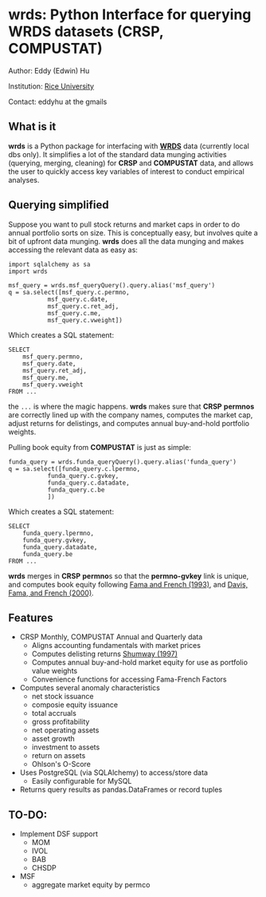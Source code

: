 # wrds: Python Interface for querying WRDS datasets (CRSP, COMPUSTAT)

Author: Eddy (Edwin) Hu

Institution: [Rice University](http://business.rice.edu)

Contact: eddyhu at the gmails

## What is it
**wrds** is a Python package for interfacing with [**WRDS**](http://wrds.wharton.upenn.edu) data (currently local dbs only). It simplifies a lot of the standard data munging activities (querying, merging, cleaning) for **CRSP** and **COMPUSTAT** data, and allows the user to quickly access key variables of interest to conduct empirical analyses.

## Querying simplified ##
Suppose you want to pull stock returns and market caps in order to do annual portfolio sorts on size. This is conceptually easy, but involves quite a bit of upfront data munging. **wrds** does all the data munging and makes accessing the relevant data as easy as:

	import sqlalchemy as sa
	import wrds

	msf_query = wrds.msf_queryQuery().query.alias('msf_query')
	q = sa.select([msf_query.c.permno,
               msf_query.c.date,
               msf_query.c.ret_adj,
               msf_query.c.me,
               msf_query.c.vweight])

Which creates a SQL statement:

	SELECT
		msf_query.permno,
		msf_query.date,
		msf_query.ret_adj,
		msf_query.me,
		msf_query.vweight
	FROM ...

the `...` is where the magic happens. **wrds** makes sure that **CRSP** **permnos** are correctly lined up with the company names, computes the market cap, adjust returns for delistings, and computes annual buy-and-hold portfolio weights.

Pulling book equity from **COMPUSTAT** is just as simple:

	funda_query = wrds.funda_queryQuery().query.alias('funda_query')
	q = sa.select([funda_query.c.lpermno,
               funda_query.c.gvkey,
               funda_query.c.datadate,
               funda_query.c.be
               ])

Which creates a SQL statement:

	SELECT
		funda_query.lpermno,
		funda_query.gvkey,
		funda_query.datadate,
		funda_query.be
	FROM ...

**wrds** merges in **CRSP** **permno**s so that the **permno-gvkey** link is unique, and computes book equity following [Fama and French (1993)](http://www.sciencedirect.com/science/article/pii/0304405X93900235), and [Davis, Fama, and French (2000)](http://onlinelibrary.wiley.com/doi/10.1111/0022-1082.00209/abstract).

## Features
- CRSP Monthly, COMPUSTAT Annual and Quarterly data
	- Aligns accounting fundamentals with market prices
	- Computes delisting returns [Shumway (1997)](http://onlinelibrary.wiley.com/doi/10.1111/j.1540-6261.1997.tb03818.x/abstract)
	- Computes annual buy-and-hold market equity for use as portfolio value weights
	- Convenience functions for accessing Fama-French Factors
- Computes several anomaly characteristics
	- net stock issuance
	- composie equity issuance
	- total accruals
	- gross profitability
	- net operating assets
	- asset growth
	- investment to assets
	- return on assets
	- Ohlson's O-Score
- Uses PostgreSQL (via SQLAlchemy) to access/store data
	- Easily configurable for MySQL
- Returns query results as pandas.DataFrames or record tuples

## TO-DO:
- Implement DSF support
	- MOM
	- IVOL
	- BAB
	- CHSDP
- MSF
	- aggregate market equity by permco
